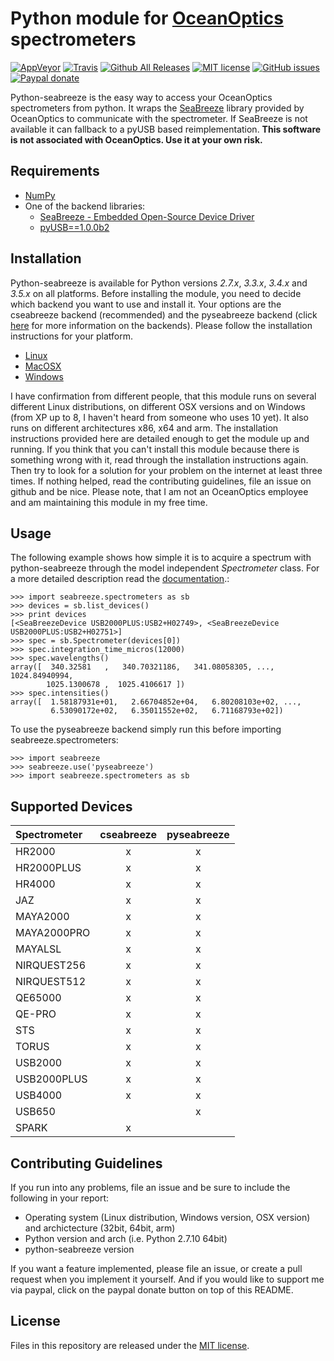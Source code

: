 # Python module for [OceanOptics](http://www.oceanoptics.com/) spectrometers

[![AppVeyor](https://img.shields.io/appveyor/ci/ap--/python-seabreeze.svg?label=windows)](https://ci.appveyor.com/project/ap--/python-seabreeze)
[![Travis](https://img.shields.io/travis/ap--/python-seabreeze.svg?label=macosx)](https://travis-ci.org/ap--/python-seabreeze)
[![Github All Releases](https://img.shields.io/github/downloads/ap--/python-seabreeze/total.svg)]()
[![MIT license](http://img.shields.io/badge/license-MIT-yellowgreen.svg)](http://opensource.org/licenses/MIT)
[![GitHub issues](https://img.shields.io/github/issues/ap--/python-seabreeze.svg)](https://github.com/ap--/python-seabreeze/issues)
[![Paypal donate](http://img.shields.io/badge/paypal-donate-blue.svg)](https://paypal.me/apoehlmann)

Python-seabreeze is the easy way to access your OceanOptics spectrometers from
python. It wraps the [SeaBreeze](http://oceanoptics.com/product/seabreeze/)
library provided by OceanOptics to communicate with the spectrometer. If
SeaBreeze is not available it can fallback to a pyUSB based reimplementation.
**This software is not associated with OceanOptics. Use it at your own risk.**

## Requirements

- [NumPy](http://www.numpy.org)
- One of the backend libraries:
  - [SeaBreeze - Embedded Open-Source Device Driver](http://oceanoptics.com/products/seabreeze/)
  - [pyUSB==1.0.0b2](https://walac.github.io/pyusb/) 

## Installation

Python-seabreeze is available for Python versions _2.7.x_, _3.3.x_, _3.4.x_ and
_3.5.x_ on all platforms. Before installing the module, you need to decide
which backend you want to use and install it. Your options are the cseabreeze
backend (recommended) and the pyseabreeze backend (click
[here](docs/BACKENDS.md) for more information on the backends).  Please follow
the installation instructions for your platform.

* [Linux](docs/LINUX_INSTALL.md)
* [MacOSX](docs/MACOSX_INSTALL.md)
* [Windows](docs/WINDOWS_INSTALL.md)

I have confirmation from different people, that this module runs on several
different Linux distributions, on different OSX versions and on Windows (from
XP up to 8, I haven't heard from someone who uses 10 yet). It also runs on
different architectures x86, x64 and arm. The installation instructions
provided here are detailed enough to get the module up and running. If you
think that you can't install this module because there is something wrong with
it, read through the installation instructions again. Then try to look for a
solution for your problem on the internet at least three times. If nothing
helped, read the contributing guidelines, file an issue on github and be nice.
Please note, that I am not an OceanOptics employee and am maintaining this
module in my free time.


## Usage

The following example shows how simple it is to acquire a spectrum with
python-seabreeze through the model independent _Spectrometer_ class. For a more
detailed description read the [documentation](docs/DOCUMENTATION.md).:

```{python}
>>> import seabreeze.spectrometers as sb
>>> devices = sb.list_devices()
>>> print devices
[<SeaBreezeDevice USB2000PLUS:USB2+H02749>, <SeaBreezeDevice USB2000PLUS:USB2+H02751>]
>>> spec = sb.Spectrometer(devices[0])
>>> spec.integration_time_micros(12000)
>>> spec.wavelengths()
array([  340.32581   ,   340.70321186,   341.08058305, ...,  1024.84940994,
        1025.1300678 ,  1025.4106617 ])
>>> spec.intensities()
array([  1.58187931e+01,   2.66704852e+04,   6.80208103e+02, ...,
         6.53090172e+02,   6.35011552e+02,   6.71168793e+02])
```

To use the pyseabreeze backend simply run this before importing seabreeze.spectrometers:

```{python}
>>> import seabreeze
>>> seabreeze.use('pyseabreeze')
>>> import seabreeze.spectrometers as sb
```

## Supported Devices

| Spectrometer | cseabreeze | pyseabreeze |
|:-------------|:----------:|:-----------:|
| HR2000       |     x      |      x      |
| HR2000PLUS   |     x      |      x      |
| HR4000       |     x      |      x      |
| JAZ          |     x      |      x      |
| MAYA2000     |     x      |      x      |
| MAYA2000PRO  |     x      |      x      |
| MAYALSL      |     x      |      x      |
| NIRQUEST256  |     x      |      x      |
| NIRQUEST512  |     x      |      x      |
| QE65000      |     x      |      x      |
| QE-PRO       |     x      |      x      |
| STS          |     x      |      x      |
| TORUS        |     x      |      x      |
| USB2000      |     x      |      x      |
| USB2000PLUS  |     x      |      x      |
| USB4000      |     x      |      x      |
| USB650       |            |      x      |
| SPARK        |     x      |             |


## Contributing Guidelines

If you run into any problems, file an issue and be sure to include the
following in your report:

- Operating system (Linux distribution, Windows version, OSX version) and
  archictecture (32bit, 64bit, arm)
- Python version and arch (i.e. Python 2.7.10 64bit)
- python-seabreeze version

If you want a feature implemented, please file an issue, or create a pull
request when you implement it yourself. And if you would like to support me via
paypal, click on the paypal donate button on top of this README.

 
## License

Files in this repository are released under the [MIT license](LICENSE.md).

